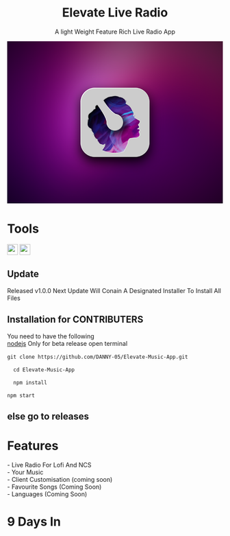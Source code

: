 <h1 align="center">Elevate Live Radio</h1>
<p align="center">A light Weight Feature Rich Live Radio App</p>
<p align="center">
<img src="src\assets\icons\win\1.png" alt="Paris" class="center">
</p>
<h1>Tools</h1>
<image src="https://upload.wikimedia.org/wikipedia/commons/thumb/9/91/Electron_Software_Framework_Logo.svg/1200px-Electron_Software_Framework_Logo.svg.png" width="25" height="25">  <image src="https://upload.wikimedia.org/wikipedia/commons/thumb/6/61/HTML5_logo_and_wordmark.svg/512px-HTML5_logo_and_wordmark.svg.png" width="25" height="25">

## Update
Released v1.0.0
  Next Update Will Conain A Designated Installer To Install All Files
## Installation for CONTRIBUTERS
  You need to have the following <br>
  <a href="https://nodejs.org/en/">nodejs</a> Only for beta release
  open terminal
  ```
  git clone https://github.com/DANNY-05/Elevate-Music-App.git
  ```
```
  cd Elevate-Music-App
```
```
  npm install 
```
  ``` 
  npm start
  ```
  ## else go to releases
<h1>Features</h1>
- Live Radio For Lofi And NCS <br>
- Your Music<br>
- Client Customisation (coming soon)<br>
- Favourite Songs (Coming Soon)<br>
- Languages (Coming Soon)


<h1>9 Days In</h1>
